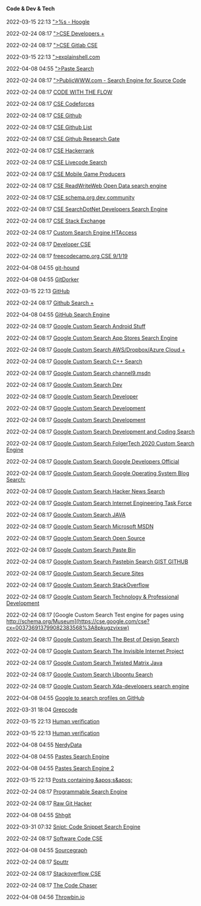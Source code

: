####  Code & Dev & Tech

2022-03-15 22:13 [&quot;&gt;%s - Hoogle](https://hoogle.haskell.org/?hoogle=%25s)

2022-02-24 08:17 [&quot;&gt;CSE Developers +](https://hiddenresumes.com/custom-searches/)

2022-02-24 08:17 [&quot;&gt;CSE Gitlab CSE](https://www.thecandidategenerator.com/gitlab-cse)

2022-03-15 22:13 [&quot;&gt;explainshell.com](https://explainshell.com/explain?cmd=%25s)

2022-04-08 04:55 [&quot;&gt;Paste Search](https://psbdmp.ws/)

2022-02-24 08:17 [&quot;&gt;PublicWWW.com - Search Engine for Source Code](https://publicwww.com/)

2022-02-24 08:17 [CODE WITH THE FLOW](https://cse.google.com/cse?cx=013991603413798772546%3Agejhsvqignk)

2022-02-24 08:17 [CSE Codeforces](https://cse.google.com/cse?cx=017177223831066255531%3Aj3hjrl7vxgs&q=+)

2022-02-24 08:17 [CSE Github](https://cse.google.com/cse?cx=017177223831066255531%3Abinmqbueqr4)

2022-02-24 08:17 [CSE Github List](https://cse.google.com/cse?cx=001394533911082033616%3A3rmgu_htqw4)

2022-02-24 08:17 [CSE Github Research Gate](https://cse.google.com/cse?cx=001394533911082033616%3Avjd-_np8_li)

2022-02-24 08:17 [CSE Hackerrank](https://cse.google.com/cse?cx=017177223831066255531%3Ax4sc0wrnrjc)

2022-02-24 08:17 [CSE Livecode Search](https://cse.google.com/cse?cx=002762050828011275793%3A09mnfq5cmmy)

2022-02-24 08:17 [CSE Mobile Game Producers](https://cse.google.com/cse?cx=009305272063906253811%3Ahkoxufbb8vy)

2022-02-24 08:17 [CSE ReadWriteWeb Open Data search engine](https://cse.google.com/cse?cx=000893276566003557773%3Ayvkihl-ixyk)

2022-02-24 08:17 [CSE schema.org dev community](https://cse.google.com/cse?cx=003736913799082383568%3Ac44bi0_xxek)

2022-02-24 08:17 [CSE SearchDotNet Developers Search Engine](https://cse.google.com/cse?cx=002213837942349435108%3Ajki1okx03jq)

2022-02-24 08:17 [CSE Stack Exchange](https://cse.google.com/cse?cx=017177223831066255531%3Ahvat4hdnvvy)

2022-02-24 08:17 [Custom Search Engine HTAccess](https://cse.google.com/cse?cx=002660089121042511758%3Akk7rwc2gx0i)

2022-02-24 08:17 [Developer CSE](https://cse.google.com/cse?cx=003397785032979619197%3Aqmbl_n5_etq)

2022-02-24 08:17 [freecodecamp.org CSE 9/1/19](https://cse.google.com/cse?cx=000905274576528531678%3Ahelqyahxtuz)

2022-04-08 04:55 [git-hound](https://github.com/tillson/git-hound)

2022-04-08 04:55 [GitDorker](https://github.com/obheda12/GitDorker)

2022-03-15 22:13 [GitHub](https://gist.github.com/search?q=%25s&ref=opensearch)

2022-02-24 08:17 [Github Search +](https://cse.google.com/cse?cx=017177223831066255531%3Abinmqbueqr4&q=+)

2022-04-08 04:55 [GitHub Search Engine](https://cse.google.com/cse?cx=1b053c8ec746d6611)

2022-02-24 08:17 [Google Custom Search Android Stuff](https://cse.google.com/cse?cx=004085571554339270840%3Ah0dcfprkwsc)

2022-02-24 08:17 [Google Custom Search App Stores Search Engine](https://cse.google.com/cse?cx=006205189065513216365%3Aaqogom-kfne)

2022-02-24 08:17 [Google Custom Search AWS/Dropbox/Azure Cloud +](https://cse.google.com/cse?cx=002972716746423218710%3Aveac6ui3rio)

2022-02-24 08:17 [Google Custom Search C++ Search](https://cse.google.com/cse?cx=000872085005376217422%3Als3uha-lskw)

2022-02-24 08:17 [Google Custom Search channel9.msdn](https://cse.google.com/cse?cx=014414512506709758688%3Alw8tquo75fu)

2022-02-24 08:17 [Google Custom Search Dev](https://cse.google.com/cse?cx=009828010126686317309%3A34dln55a5g4)

2022-02-24 08:17 [Google Custom Search Developer](https://cse.google.com/cse?cx=007221746090449490499%3Aliubjduev9o)

2022-02-24 08:17 [Google Custom Search Development](https://cse.google.com/cse?cx=010294177795457125149%3Aa6n-6zpsvz8)

2022-02-24 08:17 [Google Custom Search Development](https://cse.google.com/cse?cx=014065917776369856396%3Avndr2_rgcv4)

2022-02-24 08:17 [Google Custom Search Development and Coding Search](https://cse.google.com/cse?cx=005154715738920500810%3Afmizctlroiw)

2022-02-24 08:17 [Google Custom Search FolgerTech 2020 Custom Search Engine](https://cse.google.com/cse?cx=001956934792321444063%3Akptybhr31yy)

2022-02-24 08:17 [Google Custom Search Google Developers Official](https://cse.google.com/cse?cx=005326727925058575645%3Au2hfjb_gpuk)

2022-02-24 08:17 [Google Custom Search Google Operating System Blog Search:](https://cse.google.com/cse?cx=003884673279755833555%3A2nd1kupam-s)

2022-02-24 08:17 [Google Custom Search Hacker News Search](https://cse.google.com/cse?cx=000604492950510474204%3Anla4hxmojqu)

2022-02-24 08:17 [Google Custom Search Internet Engineering Task Force](https://cse.google.com/cse?cx=006728497408158459967%3Aybxjdw-bjjw)

2022-02-24 08:17 [Google Custom Search JAVA](https://cse.google.com/cse?client=pub-8324125911897442&cof=GFNT%3A%23996699%3BGALT%3A%233333CC%3BLH%3A43%3BCX%3AJava%3BVLC%3A%23FF0000%3BDIV%3A%23996699%3BFORID%3A1%3BT%3A%23333399%3BALC%3A%23996699%3BLC%3A%23996699%3BL%3Ahttp%3A%2F%2Fjava.sun.com%2Fimages%2Fgetjava_med.gif%3BGIMP%3A%23996699%3BLP%3A1%3BBGC%3A%23FFFFFF%3BAH%3Aleft&cx=005506632761844726871%3Asmfqscqavok&sa=Search)

2022-02-24 08:17 [Google Custom Search Microsoft MSDN](https://cse.google.com/cse?cx=001706605492879182808%3Ayra97xpb_7y)

2022-02-24 08:17 [Google Custom Search Open Source](https://cse.google.com/cse?cx=007950368875930262986%3Avwrqfjvw_u4&hl=en)

2022-02-24 08:17 [Google Custom Search Paste Bin](https://cse.google.com/cse?cx=000905274576528531678%3Azdstbilawf0)

2022-02-24 08:17 [Google Custom Search Pastebin Search GIST GITHUB](https://cse.google.com/cse?cx=001580308195336108602%3Amhdmrvbspnm)

2022-02-24 08:17 [Google Custom Search Secure Sites](https://cse.google.com/cse?cx=005259122747959844556%3Ag-q6xdwtlue)

2022-02-24 08:17 [Google Custom Search StackOverflow](https://cse.google.com/cse?cx=004734170301196198067%3Aswzl0ra_ide)

2022-02-24 08:17 [Google Custom Search Technology &amp; Professional Development](https://cse.google.com/cse?cx=000334200464811979738%3Ab0j8zmvzjnk)

2022-02-24 08:17 [Google Custom Search Test engine for pages using http://schema.org/Museum](https://cse.google.com/cse?cx=003736913799082383568%3A8pkugzvixsw)

2022-02-24 08:17 [Google Custom Search The Best of Design Search](https://cse.google.com/cse?cx=000834333561951534331%3Abv-yqro5krw)

2022-02-24 08:17 [Google Custom Search The Invisible Internet Project](https://cse.google.com/cse?cx=013791148858571516042%3Aadxvhgecf4m&hl=en)

2022-02-24 08:17 [Google Custom Search Twisted Matrix Java](https://cse.google.com/cse?cx=000092903031650492802%3Awmoqkjvon0i)

2022-02-24 08:17 [Google Custom Search Uboontu Search](https://cse.google.com/cse?cx=002072379199720138921%3A9m-bgfzutzq)

2022-02-24 08:17 [Google Custom Search Xda-developers search engine](https://cse.google.com/cse?cx=000825531964825142534%3Acqr2sjirilw)

2022-04-08 04:55 [Google to search profiles on GitHub](https://recruitin.net/github.php)

2022-03-31 18:04 [Grepcode](http://grepcode.com/)

2022-03-15 22:13 [Human verification](https://stackoverflow.com/nocaptcha?s=3d5db05d-390e-48ad-adfd-46aaa6177df0)

2022-03-15 22:13 [Human verification](https://stackoverflow.com/nocaptcha?s=715f48e6-6bd2-4755-80cc-222cdd873559)

2022-04-08 04:55 [NerdyData](https://www.nerdydata.com/)

2022-04-08 04:55 [Pastes Search Engine](https://cse.google.com/cse?cx=661713d0371832a02)

2022-04-08 04:55 [Pastes Search Engine 2](https://cse.google.com/cse?cx=006896442834264595052%3Afawrl1rug9e)

2022-03-15 22:13 [Posts containing &amp;apos;s&amp;apos;](https://skeptics.stackexchange.com/search?q=%25s)

2022-02-24 08:17 [Programmable Search Engine](https://cse.google.com/cse?cx=000905274576528531678%3Aczs5xrlwb3m)

2022-02-24 08:17 [Raw Git Hacker](https://cse.google.com/cse?cx=007791543817084091905%3Avmwkk8ksx9k)

2022-04-08 04:55 [Shhgit](https://github.com/eth0izzle/shhgit)

2022-03-31 07:32 [Snipt: Code Snippet Search Engine](https://www.snipt.dev/?ref=producthunt)

2022-02-24 08:17 [Software Code CSE](https://cse.google.com/cse?cx=009462381166450434430%3A4pw19akdthg)

2022-04-08 04:55 [Sourcegraph](https://about.sourcegraph.com/)

2022-02-24 08:17 [Sputtr](https://www.sputtr.com/)

2022-02-24 08:17 [Stackoverflow CSE](https://cse.google.com/cse?cx=partner-pub-7396620608505330%3Axjbbr6-w0cu)

2022-02-24 08:17 [The Code Chaser](https://cse.google.com/cse?cx=013991603413798772546%3Axbbb31a0ecw)

2022-04-08 04:56 [Throwbin.io](https://throwbin.io/)



